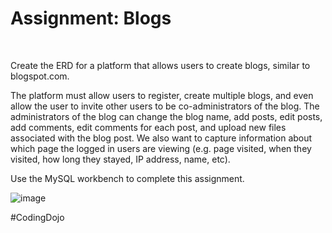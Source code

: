 <h1>Assignment: Blogs</h1><br>

Create the ERD for a platform that allows users to create blogs, similar to blogspot.com.<br>

The platform must allow users to register, create multiple blogs, and even allow the user to invite other users to be co-administrators of the blog. The administrators of the blog can change the blog name, add posts, edit posts, add comments, edit comments for each post, and upload new files associated with the blog post. We also want to capture information about which page the logged in users are viewing (e.g. page visited, when they visited, how long they stayed, IP address, name, etc). <br>

Use the MySQL workbench to complete this assignment.<br>

![image](https://github.com/theJames-CE/Blogs/assets/124546382/2be8a742-ff07-42e5-8768-cbcba4f8d9a3)

#CodingDojo

